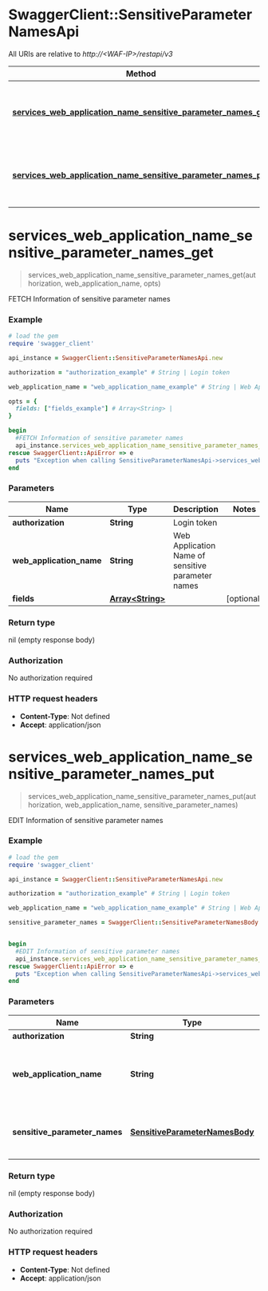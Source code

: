 # SwaggerClient::SensitiveParameterNamesApi

All URIs are relative to *http://&lt;WAF-IP&gt;/restapi/v3*

Method | HTTP request | Description
------------- | ------------- | -------------
[**services_web_application_name_sensitive_parameter_names_get**](SensitiveParameterNamesApi.md#services_web_application_name_sensitive_parameter_names_get) | **GET** /services/{Web Application Name}/sensitive-parameter-names | FETCH Information of sensitive parameter names
[**services_web_application_name_sensitive_parameter_names_put**](SensitiveParameterNamesApi.md#services_web_application_name_sensitive_parameter_names_put) | **PUT** /services/{Web Application Name}/sensitive-parameter-names  | EDIT Information of sensitive parameter names


# **services_web_application_name_sensitive_parameter_names_get**
> services_web_application_name_sensitive_parameter_names_get(authorization, web_application_name, opts)

FETCH Information of sensitive parameter names



### Example
```ruby
# load the gem
require 'swagger_client'

api_instance = SwaggerClient::SensitiveParameterNamesApi.new

authorization = "authorization_example" # String | Login token

web_application_name = "web_application_name_example" # String | Web Application Name of sensitive parameter names

opts = { 
  fields: ["fields_example"] # Array<String> | 
}

begin
  #FETCH Information of sensitive parameter names
  api_instance.services_web_application_name_sensitive_parameter_names_get(authorization, web_application_name, opts)
rescue SwaggerClient::ApiError => e
  puts "Exception when calling SensitiveParameterNamesApi->services_web_application_name_sensitive_parameter_names_get: #{e}"
end
```

### Parameters

Name | Type | Description  | Notes
------------- | ------------- | ------------- | -------------
 **authorization** | **String**| Login token | 
 **web_application_name** | **String**| Web Application Name of sensitive parameter names | 
 **fields** | [**Array&lt;String&gt;**](String.md)|  | [optional] 

### Return type

nil (empty response body)

### Authorization

No authorization required

### HTTP request headers

 - **Content-Type**: Not defined
 - **Accept**: application/json



# **services_web_application_name_sensitive_parameter_names_put**
> services_web_application_name_sensitive_parameter_names_put(authorization, web_application_name, sensitive_parameter_names)

EDIT Information of sensitive parameter names



### Example
```ruby
# load the gem
require 'swagger_client'

api_instance = SwaggerClient::SensitiveParameterNamesApi.new

authorization = "authorization_example" # String | Login token

web_application_name = "web_application_name_example" # String | Web Application Name of sensitive parameter names

sensitive_parameter_names = SwaggerClient::SensitiveParameterNamesBody.new # SensitiveParameterNamesBody | Body Parameter of sensitive parameter names


begin
  #EDIT Information of sensitive parameter names
  api_instance.services_web_application_name_sensitive_parameter_names_put(authorization, web_application_name, sensitive_parameter_names)
rescue SwaggerClient::ApiError => e
  puts "Exception when calling SensitiveParameterNamesApi->services_web_application_name_sensitive_parameter_names_put: #{e}"
end
```

### Parameters

Name | Type | Description  | Notes
------------- | ------------- | ------------- | -------------
 **authorization** | **String**| Login token | 
 **web_application_name** | **String**| Web Application Name of sensitive parameter names | 
 **sensitive_parameter_names** | [**SensitiveParameterNamesBody**](SensitiveParameterNamesBody.md)| Body Parameter of sensitive parameter names | 

### Return type

nil (empty response body)

### Authorization

No authorization required

### HTTP request headers

 - **Content-Type**: Not defined
 - **Accept**: application/json



